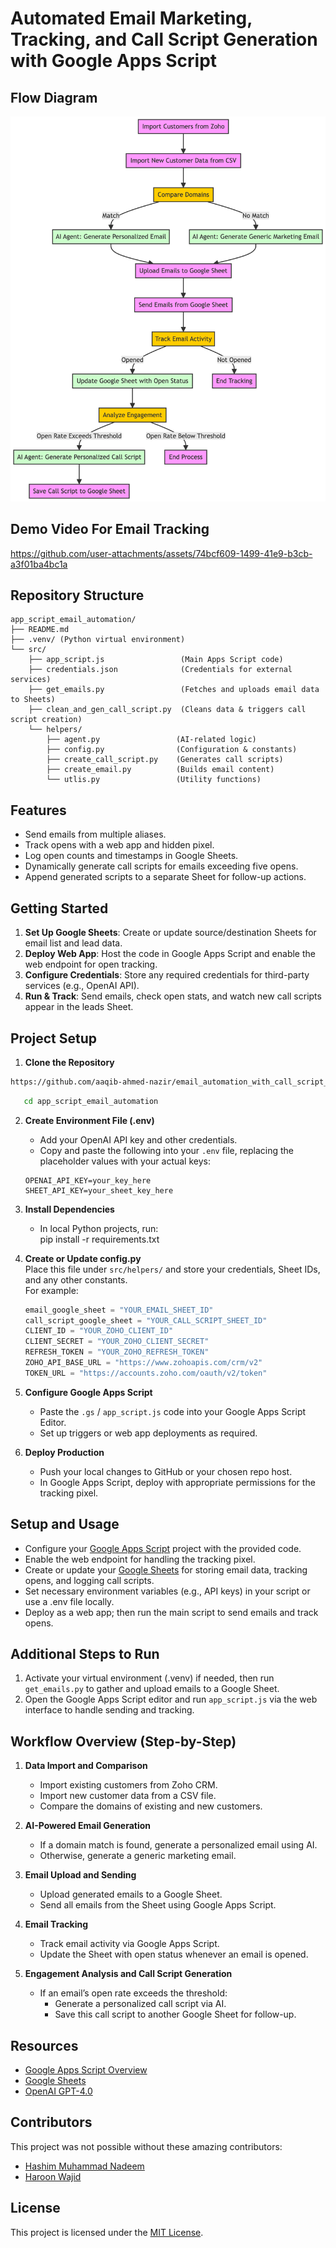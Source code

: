 # Automated Email Marketing, Tracking, and Call Script Generation with Google Apps Script

## Flow Diagram
![System Flow Diagram](docs/diagram.png)

## Demo Video For Email Tracking
https://github.com/user-attachments/assets/74bcf609-1499-41e9-b3cb-a3f01ba4bc1a

## Repository Structure
```text
app_script_email_automation/
├── README.md
├── .venv/ (Python virtual environment)
└── src/
    ├── app_script.js                 (Main Apps Script code)
    ├── credentials.json              (Credentials for external services)
    ├── get_emails.py                 (Fetches and uploads email data to Sheets)
    ├── clean_and_gen_call_script.py  (Cleans data & triggers call script creation)
    └── helpers/
        ├── agent.py                 (AI-related logic)
        ├── config.py                (Configuration & constants)
        ├── create_call_script.py    (Generates call scripts)
        ├── create_email.py          (Builds email content)
        └── utlis.py                 (Utility functions)
```

## Features
- Send emails from multiple aliases.
- Track opens with a web app and hidden pixel.
- Log open counts and timestamps in Google Sheets.
- Dynamically generate call scripts for emails exceeding five opens.
- Append generated scripts to a separate Sheet for follow-up actions.

## Getting Started
1. **Set Up Google Sheets**: Create or update source/destination Sheets for email list and lead data.  
2. **Deploy Web App**: Host the code in Google Apps Script and enable the web endpoint for open tracking.  
3. **Configure Credentials**: Store any required credentials for third-party services (e.g., OpenAI API).  
4. **Run & Track**: Send emails, check open stats, and watch new call scripts appear in the leads Sheet.

## Project Setup
1. **Clone the Repository**  
``` bash
https://github.com/aaqib-ahmed-nazir/email_automation_with_call_script_generation.git
```
``` bash
   cd app_script_email_automation
```
2. **Create Environment File (.env)**  
   - Add your OpenAI API key and other credentials.  
   - Copy and paste the following into your `.env` file, replacing the placeholder values with your actual keys:

   ```env
   OPENAI_API_KEY=your_key_here
   SHEET_API_KEY=your_sheet_key_here
   ```

3. **Install Dependencies**  
   - In local Python projects, run:  
     pip install -r requirements.txt  

4. **Create or Update config.py**  
   Place this file under `src/helpers/` and store your credentials, Sheet IDs, and any other constants.  
   For example:

   ```python
   email_google_sheet = "YOUR_EMAIL_SHEET_ID"
   call_script_google_sheet = "YOUR_CALL_SCRIPT_SHEET_ID"
   CLIENT_ID = "YOUR_ZOHO_CLIENT_ID"
   CLIENT_SECRET = "YOUR_ZOHO_CLIENT_SECRET"
   REFRESH_TOKEN = "YOUR_ZOHO_REFRESH_TOKEN"
   ZOHO_API_BASE_URL = "https://www.zohoapis.com/crm/v2"
   TOKEN_URL = "https://accounts.zoho.com/oauth/v2/token"
   ```

5. **Configure Google Apps Script**  
   - Paste the `.gs` / `app_script.js` code into your Google Apps Script Editor.  
   - Set up triggers or web app deployments as required.

6. **Deploy Production**  
   - Push your local changes to GitHub or your chosen repo host.  
   - In Google Apps Script, deploy with appropriate permissions for the tracking pixel.

## Setup and Usage
- Configure your [Google Apps Script](https://developers.google.com/apps-script) project with the provided code.
- Enable the web endpoint for handling the tracking pixel.
- Create or update your [Google Sheets](https://www.google.com/sheets/about/) for storing email data, tracking opens, and logging call scripts.
- Set necessary environment variables (e.g., API keys) in your script or use a .env file locally.
- Deploy as a web app; then run the main script to send emails and track opens.

## Additional Steps to Run
1. Activate your virtual environment (.venv) if needed, then run `get_emails.py` to gather and upload emails to a Google Sheet.
2. Open the Google Apps Script editor and run `app_script.js` via the web interface to handle sending and tracking.

## Workflow Overview (Step-by-Step)
1. **Data Import and Comparison**  
   - Import existing customers from Zoho CRM.  
   - Import new customer data from a CSV file.  
   - Compare the domains of existing and new customers.

2. **AI-Powered Email Generation**  
   - If a domain match is found, generate a personalized email using AI.  
   - Otherwise, generate a generic marketing email.

3. **Email Upload and Sending**  
   - Upload generated emails to a Google Sheet.  
   - Send all emails from the Sheet using Google Apps Script.

4. **Email Tracking**  
   - Track email activity via Google Apps Script.  
   - Update the Sheet with open status whenever an email is opened.

5. **Engagement Analysis and Call Script Generation**  
   - If an email’s open rate exceeds the threshold:  
     - Generate a personalized call script via AI.  
     - Save this call script to another Google Sheet for follow-up.

## Resources
- [Google Apps Script Overview](https://developers.google.com/apps-script)
- [Google Sheets](https://www.google.com/sheets/about/)
- [OpenAI GPT-4.0](https://openai.com/product/gpt-4)

## Contributors
This project was not possible without these amazing contributors:
- [Hashim Muhammad Nadeem](https://github.com/hash2004)
- [Haroon Wajid](https://github.com/haroonwajid)

## License
This project is licensed under the [MIT License](https://opensource.org/licenses/MIT).
